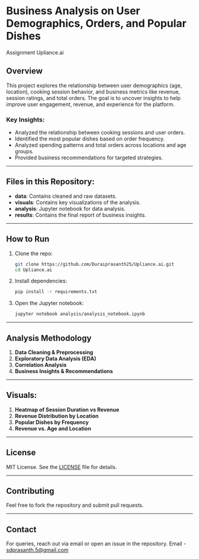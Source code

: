 
# Business Analysis on User Demographics, Orders, and Popular Dishes
Assignment
Upliance.ai


## Overview
This project explores the relationship between user demographics (age, location), cooking session behavior, and business metrics like revenue, session ratings, and total orders. The goal is to uncover insights to help improve user engagement, revenue, and experience for the platform.

### Key Insights:
- Analyzed the relationship between cooking sessions and user orders.
- Identified the most popular dishes based on order frequency.
- Analyzed spending patterns and total orders across locations and age groups.
- Provided business recommendations for targeted strategies.

---

## Files in this Repository:
- **data**: Contains cleaned and raw datasets.
- **visuals**: Contains key visualizations of the analysis.
- **analysis**: Jupyter notebook for data analysis.
- **results**: Contains the final report of business insights.

---

## How to Run
1. Clone the repo:
    ```bash
    git clone https://github.com/Duraiprasanth25/Upliance.ai.git
    cd Upliance.ai
    ```

2. Install dependencies:
    ```bash
    pip install -r requirements.txt
    ```

3. Open the Jupyter notebook:
    ```bash
    jupyter notebook analysis/analysis_notebook.ipynb
    ```

---

## Analysis Methodology

1. **Data Cleaning & Preprocessing**
2. **Exploratory Data Analysis (EDA)**
3. **Correlation Analysis**
4. **Business Insights & Recommendations**

---

## Visuals:
1. **Heatmap of Session Duration vs Revenue**
2. **Revenue Distribution by Location**
3. **Popular Dishes by Frequency**
4. **Revenue vs. Age and Location**

---

## License
MIT License. See the [LICENSE](LICENSE) file for details.

---

## Contributing
Feel free to fork the repository and submit pull requests.

---

## Contact
For queries, reach out via email or open an issue in the repository.
Email - sdprasanth.5@gmail.com
